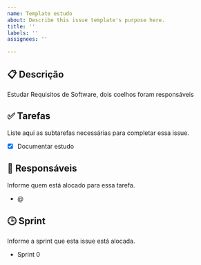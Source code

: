 ```yaml
---
name: Template estudo
about: Describe this issue template's purpose here.
title: ''
labels: ''
assignees: ''

---
```


## 📋 Descrição
Estudar Requisitos de Software, dois coelhos foram responsáveis


## ✅ Tarefas
Liste aqui as subtarefas necessárias para completar essa issue.

- [x] Documentar estudo

## 👥 Responsáveis
Informe quem está alocado para essa tarefa.

- @

## 🕒 Sprint
Informe a sprint que esta issue está alocada.

- Sprint 0

